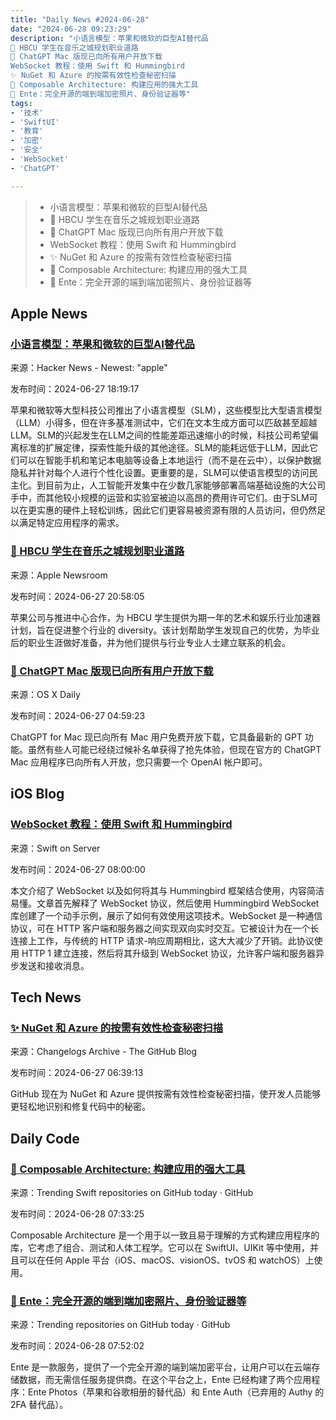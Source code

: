 ```yaml
---
title: "Daily News #2024-06-28"
date: "2024-06-28 09:23:29"
description: "小语言模型：苹果和微软的巨型AI替代品
🚀 HBCU 学生在音乐之城规划职业道路
🎉 ChatGPT Mac 版现已向所有用户开放下载
WebSocket 教程：使用 Swift 和 Hummingbird
✨ NuGet 和 Azure 的按需有效性检查秘密扫描
🌟 Composable Architecture: 构建应用的强大工具
🌟 Ente：完全开源的端到端加密照片、身份验证器等"
tags: 
- '技术'
- 'SwiftUI'
- '教育'
- '加密'
- '安全'
- 'WebSocket'
- 'ChatGPT'

---
```


> - 小语言模型：苹果和微软的巨型AI替代品
> - 🚀 HBCU 学生在音乐之城规划职业道路
> - 🎉 ChatGPT Mac 版现已向所有用户开放下载
> - WebSocket 教程：使用 Swift 和 Hummingbird
> - ✨ NuGet 和 Azure 的按需有效性检查秘密扫描
> - 🌟 Composable Architecture: 构建应用的强大工具
> - 🌟 Ente：完全开源的端到端加密照片、身份验证器等

## Apple News

### [小语言模型：苹果和微软的巨型AI替代品](https://spectrum.ieee.org/small-language-models-apple-microsoft)

来源：Hacker News - Newest: "apple"

发布时间：2024-06-27 18:19:17

苹果和微软等大型科技公司推出了小语言模型（SLM），这些模型比大型语言模型（LLM）小得多，但在许多基准测试中，它们在文本生成方面可以匹敌甚至超越LLM。SLM的兴起发生在LLM之间的性能差距迅速缩小的时候，科技公司希望偏离标准的扩展定律，探索性能升级的其他途径。SLM的能耗远低于LLM，因此它们可以在智能手机和笔记本电脑等设备上本地运行（而不是在云中），以保护数据隐私并针对每个人进行个性化设置。更重要的是，SLM可以使语言模型的访问民主化。到目前为止，人工智能开发集中在少数几家能够部署高端基础设施的大公司手中，而其他较小规模的运营和实验室被迫以高昂的费用许可它们。由于SLM可以在更实惠的硬件上轻松训练，因此它们更容易被资源有限的人员访问，但仍然足以满足特定应用程序的需求。

### [🚀 HBCU 学生在音乐之城规划职业道路](https://www.apple.com/newsroom/2024/06/hbcu-students-chart-their-career-paths-in-americas-music-city/)

来源：Apple Newsroom

发布时间：2024-06-27 20:58:05

苹果公司与推进中心合作，为 HBCU 学生提供为期一年的艺术和娱乐行业加速器计划，旨在促进整个行业的 diversity。该计划帮助学生发现自己的优势，为毕业后的职业生涯做好准备，并为他们提供与行业专业人士建立联系的机会。

### [🎉 ChatGPT Mac 版现已向所有用户开放下载](https://osxdaily.com/2024/06/26/chatgpt-for-mac-now-available-to-all/)

来源：OS X Daily

发布时间：2024-06-27 04:59:23

ChatGPT for Mac 现已向所有 Mac 用户免费开放下载，它具备最新的 GPT 功能。虽然有些人可能已经绕过候补名单获得了抢先体验，但现在官方的 ChatGPT Mac 应用程序已向所有人开放，您只需要一个 OpenAI 帐户即可。

## iOS Blog

### [WebSocket 教程：使用 Swift 和 Hummingbird](https://swiftonserver.com/websocket-tutorial-using-swift-and-hummingbird/)

来源：Swift on Server

发布时间：2024-06-27 08:00:00

本文介绍了 WebSocket 以及如何将其与 Hummingbird 框架结合使用，内容简洁易懂。文章首先解释了 WebSocket 协议，然后使用 Hummingbird WebSocket 库创建了一个动手示例，展示了如何有效使用这项技术。WebSocket 是一种通信协议，可在 HTTP 客户端和服务器之间实现双向实时交互。它被设计为在一个长连接上工作，与传统的 HTTP 请求-响应周期相比，这大大减少了开销。此协议使用 HTTP 1 建立连接，然后将其升级到 WebSocket 协议，允许客户端和服务器异步发送和接收消息。

## Tech News

### [✨ NuGet 和 Azure 的按需有效性检查秘密扫描](https://github.blog/changelog/2024-06-26-secret-scanning-on-demand-validity-checks-for-nuget-and-azure)

来源：Changelogs Archive - The GitHub Blog

发布时间：2024-06-27 06:39:13

GitHub 现在为 NuGet 和 Azure 提供按需有效性检查秘密扫描，使开发人员能够更轻松地识别和修复代码中的秘密。

## Daily Code

### [🌟 Composable Architecture: 构建应用的强大工具](https://github.com/pointfreeco/swift-composable-architecture)

来源：Trending Swift repositories on GitHub today · GitHub

发布时间：2024-06-28 07:33:25

Composable Architecture 是一个用于以一致且易于理解的方式构建应用程序的库，它考虑了组合、测试和人体工程学。它可以在 SwiftUI、UIKit 等中使用，并且可以在任何 Apple 平台（iOS、macOS、visionOS、tvOS 和 watchOS）上使用。

### [🌟 Ente：完全开源的端到端加密照片、身份验证器等](https://github.com/ente-io/ente)

来源：Trending repositories on GitHub today · GitHub

发布时间：2024-06-28 07:52:02

Ente 是一款服务，提供了一个完全开源的端到端加密平台，让用户可以在云端存储数据，而无需信任服务提供商。在这个平台之上，Ente 已经构建了两个应用程序：Ente Photos（苹果和谷歌相册的替代品）和 Ente Auth（已弃用的 Authy 的 2FA 替代品）。
